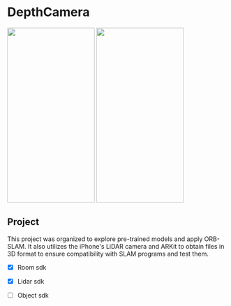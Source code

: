 # DepthCamera
<img src="https://github.com/garfield0xff/DepthCamera/assets/170846390/4fc539e1-2acf-4a14-8753-e545a93a3335" width="200" height="400"/>
<img src="https://github.com/garfield0xff/DepthCamera/assets/170846390/dfbefc8c-d25b-4177-92a1-db974c8c1612" width="200" height="400"/>


## Project
 This project was organized to explore pre-trained models and apply ORB-SLAM. It also utilizes the iPhone's LiDAR camera and ARKit to obtain files in 3D format to ensure compatibility with SLAM programs and test them.

- [x] Room sdk
- [x] Lidar sdk
- [ ] Object sdk
 
